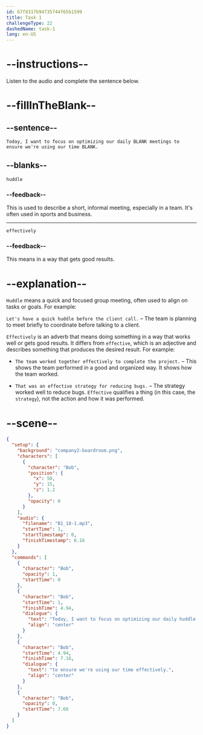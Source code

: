 ```yaml
---
id: 67f8317b94735744f65b1599
title: Task 1
challengeType: 22
dashedName: task-1
lang: en-US
---
```


<!-- (Audio) Bob: Today, I want to focus on optimizing our daily huddle meetings to ensure we're using our time effectively. -->

# --instructions--

Listen to the audio and complete the sentence below.

# --fillInTheBlank--

## --sentence--

`Today, I want to focus on optimizing our daily BLANK meetings to ensure we're using our time BLANK.`

## --blanks--

`huddle`

### --feedback--

This is used to describe a short, informal meeting, especially in a team. It's often used in sports and business.

---

`effectively`

### --feedback--

This means in a way that gets good results.

# --explanation--

`Huddle` means a quick and focused group meeting, often used to align on tasks or goals. For example:

`Let's have a quick huddle before the client call.` – The team is planning to meet briefly to coordinate before talking to a client.

`Effectively` is an adverb that means doing something in a way that works well or gets good results. It differs from `effective`, which is an adjective and describes something that produces the desired result. For example:

- `The team worked together effectively to complete the project.` – This shows the team performed in a good and organized way. It shows how the team worked.

- `That was an effective strategy for reducing bugs.` – The strategy worked well to reduce bugs. `Effective` qualifies a thing (in this case, the `strategy`), not the action and how it was performed.

# --scene--

```json
{
  "setup": {
    "background": "company2-boardroom.png",
    "characters": [
      {
        "character": "Bob",
        "position": {
          "x": 50,
          "y": 15,
          "z": 1.2
        },
        "opacity": 0
      }
    ],
    "audio": {
      "filename": "B1_18-1.mp3",
      "startTime": 1,
      "startTimestamp": 0,
      "finishTimestamp": 6.16
    }
  },
  "commands": [
    {
      "character": "Bob",
      "opacity": 1,
      "startTime": 0
    },
    {
      "character": "Bob",
      "startTime": 1,
      "finishTime": 4.94,
      "dialogue": {
        "text": "Today, I want to focus on optimizing our daily huddle meetings",
        "align": "center"
      }
    },
    {
      "character": "Bob",
      "startTime": 4.94,
      "finishTime": 7.16,
      "dialogue": {
        "text": "to ensure we're using our time effectively.",
        "align": "center"
      }
    },
    {
      "character": "Bob",
      "opacity": 0,
      "startTime": 7.66
    }
  ]
}
```
